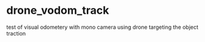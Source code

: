 # drone_vodom_track
test of visual odometery with mono camera using drone targeting the object traction 

